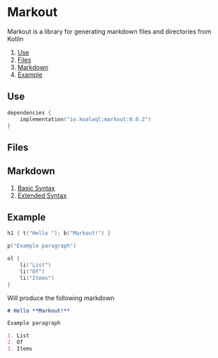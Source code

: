 # Markout

Markout is a library for generating markdown files and directories from Kotlin

1. [Use](#use)
2. [Files](#files)
3. [Markdown](#markdown)
4. [Example](#example)

## Use

```kotlin
dependencies {
    implementation("io.koalaql:markout:0.0.2")
}
```

## Files

## Markdown

1. [Basic Syntax](docs/BASIC.md)
2. [Extended Syntax](docs/EXTENDED.md)

## Example

```kotlin
h1 { t("Hello "); b("Markout!") }

p("Example paragraph")

ol {
    li("List")
    li("Of")
    li("Items")
}
```

Will produce the following markdown

```md
# Hello **Markout!**

Example paragraph

1. List
2. Of
3. Items
```